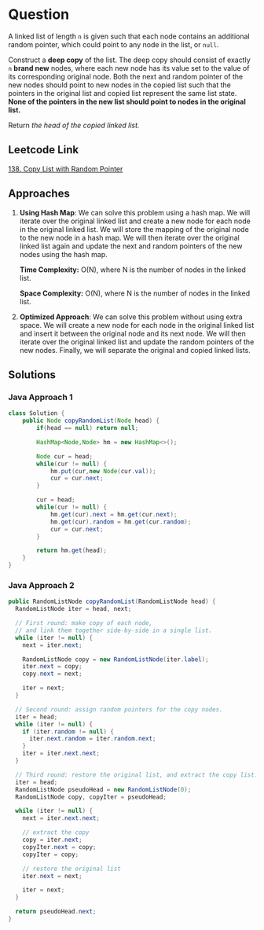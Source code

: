 # Question

A linked list of length `n` is given such that each node contains an additional random pointer, which could point to any node in the list, or `null`.

Construct a **deep copy** of the list. The deep copy should consist of exactly `n` **brand new** nodes, where each new node has its value set to the value of its corresponding original node. Both the next and random pointer of the new nodes should point to new nodes in the copied list such that the pointers in the original list and copied list represent the same list state. **None of the pointers in the new list should point to nodes in the original list.**

Return _the head of the copied linked list._

## Leetcode Link

[138. Copy List with Random Pointer](https://leetcode.com/problems/copy-list-with-random-pointer/)

## Approaches

1. **Using Hash Map**: We can solve this problem using a hash map. We will iterate over the original linked list and create a new node for each node in the original linked list. We will store the mapping of the original node to the new node in a hash map. We will then iterate over the original linked list again and update the next and random pointers of the new nodes using the hash map.

   **Time Complexity:** O(N), where N is the number of nodes in the linked list.

   **Space Complexity:** O(N), where N is the number of nodes in the linked list.

2. **Optimized Approach**: We can solve this problem without using extra space. We will create a new node for each node in the original linked list and insert it between the original node and its next node. We will then iterate over the original linked list and update the random pointers of the new nodes. Finally, we will separate the original and copied linked lists.

## Solutions

### Java Approach 1

```java
class Solution {
    public Node copyRandomList(Node head) {
        if(head == null) return null;

        HashMap<Node,Node> hm = new HashMap<>();

        Node cur = head;
        while(cur != null) {
            hm.put(cur,new Node(cur.val));
            cur = cur.next;
        }

        cur = head;
        while(cur != null) {
            hm.get(cur).next = hm.get(cur.next);
            hm.get(cur).random = hm.get(cur.random);
            cur = cur.next;
        }

        return hm.get(head);
    }
}
```

### Java Approach 2

```java
public RandomListNode copyRandomList(RandomListNode head) {
  RandomListNode iter = head, next;

  // First round: make copy of each node,
  // and link them together side-by-side in a single list.
  while (iter != null) {
    next = iter.next;

    RandomListNode copy = new RandomListNode(iter.label);
    iter.next = copy;
    copy.next = next;

    iter = next;
  }

  // Second round: assign random pointers for the copy nodes.
  iter = head;
  while (iter != null) {
    if (iter.random != null) {
      iter.next.random = iter.random.next;
    }
    iter = iter.next.next;
  }

  // Third round: restore the original list, and extract the copy list.
  iter = head;
  RandomListNode pseudoHead = new RandomListNode(0);
  RandomListNode copy, copyIter = pseudoHead;

  while (iter != null) {
    next = iter.next.next;

    // extract the copy
    copy = iter.next;
    copyIter.next = copy;
    copyIter = copy;

    // restore the original list
    iter.next = next;

    iter = next;
  }

  return pseudoHead.next;
}
```
